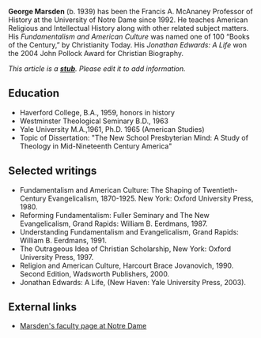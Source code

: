 **George Marsden** (b. 1939) has been the Francis A. McAnaney
Professor of History at the University of Notre Dame since 1992. He
teaches American Religious and Intellectual History along with
other related subject matters. His
*Fundamentalism and American Culture* was named one of 100 “Books
of the Century,” by Christianity Today. His
*Jonathan Edwards: A Life* won the 2004 John Pollock Award for
Christian Biography.

*This article is a **[stub](http://www.theopedia.com/Category:Theopedia_stubs "Category:Theopedia stubs")**. Please edit it to add information.*
## Education

-   Haverford College, B.A., 1959, honors in history
-   Westminster Theological Seminary B.D., 1963
-   Yale University M.A.,1961, Ph.D. 1965 (American Studies)
-   Topic of Dissertation: "The New School Presbyterian Mind: A
    Study of Theology in Mid-Nineteenth Century America"

## Selected writings

-   Fundamentalism and American Culture: The Shaping of
    Twentieth-Century Evangelicalism, 1870-1925. New York: Oxford
    University Press, 1980.
-   Reforming Fundamentalism: Fuller Seminary and The New
    Evangelicalism, Grand Rapids: William B. Eerdmans, 1987.
-   Understanding Fundamentalism and Evangelicalism, Grand Rapids:
    William B. Eerdmans, 1991.
-   The Outrageous Idea of Christian Scholarship, New York: Oxford
    University Press, 1997.
-   Religion and American Culture, Harcourt Brace Jovanovich, 1990.
    Second Edition, Wadsworth Publishers, 2000.
-   Jonathan Edwards: A Life, (New Haven: Yale University Press,
    2003).

## External links

-   [Marsden's faculty page at Notre Dame](http://history.nd.edu/people/all/marsden-george/)




